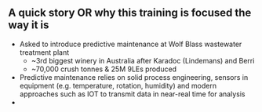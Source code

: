 ## A quick story OR why this training is focused the way it is
- Asked to introduce predictive maintenance at Wolf Blass wastewater treatment plant
    - ~3rd biggest winery in Australia after Karadoc (Lindemans) and Berri
    - ~70,000 crush tonnes & 25M 9LEs produced
- Predictive maintenance relies on solid process engineering, sensors in equipment (e.g. temperature, rotation, humidity) and modern approaches such as IOT to transmit data in near-real time for analysis
- 